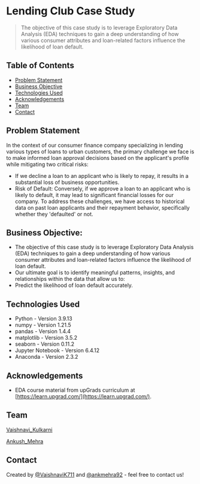 # Lending Club Case Study
> The objective of this case study is to leverage Exploratory Data Analysis (EDA) techniques to gain a deep understanding of how various consumer attributes and loan-related factors influence the likelihood of loan default.


## Table of Contents
* [Problem Statement](#Problem-statement)
* [Business Objective](#Business-Objective)
* [Technologies Used](#technologies-used)
* [Acknowledgements](#acknowledgements)
* [Team](#Team)
* [Contact](#contact)

<!-- You can include any other section that is pertinent to your problem -->

## Problem Statement
In the context of our consumer finance company specializing in lending various types of loans to urban customers, the primary challenge we face is to make informed loan approval decisions based on the applicant's profile while mitigating two critical risks:
* If we decline a loan to an applicant who is likely to repay, it results in a substantial loss of business opportunities.
* Risk of Default: Conversely, if we approve a loan to an applicant who is likely to default, it may lead to significant financial losses for our company.
To address these challenges, we have access to historical data on past loan applicants and their repayment behavior, specifically whether they 'defaulted' or not. 


<!-- You don't have to answer all the questions - just the ones relevant to your project. -->

## Business Objective:
* The objective of this case study is to leverage Exploratory Data Analysis (EDA) techniques to gain a deep understanding of how various consumer attributes and loan-related factors influence the likelihood of loan default.
* Our ultimate goal is to identify meaningful patterns, insights, and relationships within the data that allow us to:
* Predict the likelihood of loan default accurately.


## Technologies Used
- Python - Version 3.9.13
- numpy - Version 1.21.5
- pandas - Version 1.4.4
- matplotlib - Version 3.5.2
- seaborn - Version 0.11.2
- Jupyter Notebook - Version 6.4.12
- Anaconda - Version 2.3.2

<!-- As the libraries versions keep on changing, it is recommended to mention the version of library used in this project -->

## Acknowledgements
- EDA course material from upGrads curriculum at [https://learn.upgrad.com/](https://learn.upgrad.com/).

## Team
[Vaishnavi_Kulkarni](https://www.linkedin.com/in/vaishnavi-kulkarni-4ab628b7/)

[Ankush_Mehra](https://www.linkedin.com/in/ankush-mehra-770772223/)

## Contact
Created by [@VaishnaviK711](https://github.com/VaishnaviK711) and [@ankmehra92](https://github.com/ankmehra92) - feel free to contact us!


<!-- Optional -->
<!-- ## License -->
<!-- This project is open source and available under the [... License](). -->

<!-- You don't have to include all sections - just the one's relevant to your project -->